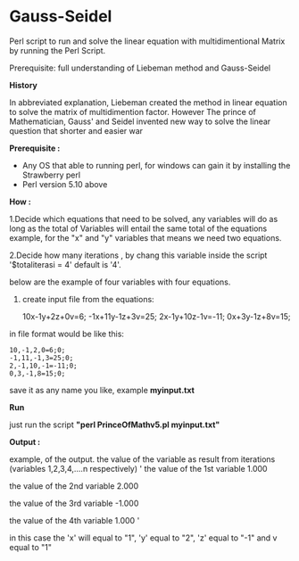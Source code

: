 # Gauss-Seidel
Perl script to run and solve the linear equation with multidimentional Matrix by running the Perl Script.

Prerequisite: full understanding of Liebeman method and Gauss-Seidel

<b> History </b>

In abbreviated explanation, Liebeman created the method in linear equation to solve the matrix of multidimention
factor.
However The prince of Mathematician, Gauss'  and Seidel invented new way to solve the linear question that shorter and easier war 

<b> Prerequisite :</b>
- Any OS that able to running perl, for windows can gain it by installing the Strawberry perl
- Perl version 5.10 above

<b> How : </b>

1.Decide which equations that need to be solved,  any variables will do as long as the total of Variables will entail the same total of the equations
example, for the "x"  and "y"  variables that means we need two equations.

2.Decide how many iterations , by chang this variable inside the script '$totaliterasi = 4' default is '4'.

below are the example of four variables with four equations.

1. create input file from the equations:
     
     10x-1y+2z+0v=6;
     -1x+11y-1z+3v=25;
     2x-1y+10z-1v=-11;
     0x+3y-1z+8v=15;

in file format would be like this:

    10,-1,2,0=6;0;
    -1,11,-1,3=25;0;
    2,-1,10,-1=-11;0;
    0,3,-1,8=15;0;

save it as any name you like, example <b>myinput.txt</b>

<b> Run </b>

just run the script <b> "perl PrinceOfMathv5.pl myinput.txt" </b>

<b> Output : </b>

example, of the output.
the value of the variable as result from iterations  (variables 1,2,3,4,....n  respectively)
'
 the value of the 1st variable 1.000

the value of the 2nd variable 2.000

the value of the 3rd variable -1.000

the value of the 4th variable 1.000 '

in this case the 'x'  will equal to "1", 'y' equal to "2", 'z' equal to "-1" and v equal to "1"

